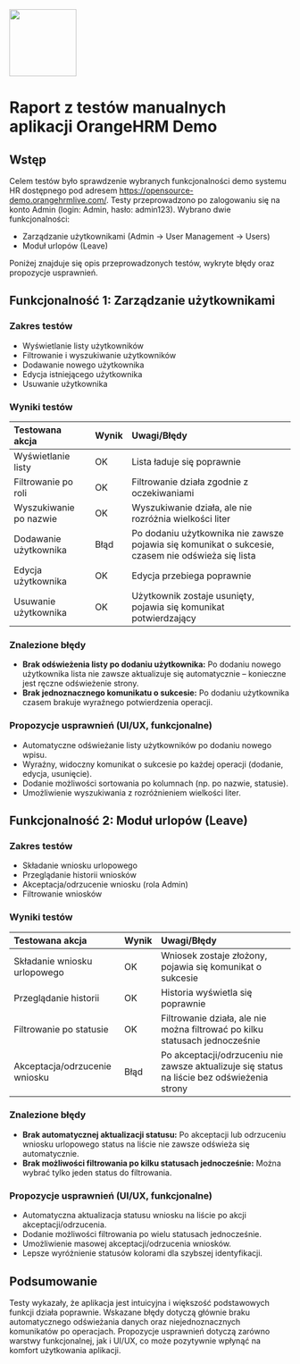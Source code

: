 <img src="https://r2cdn.perplexity.ai/pplx-full-logo-primary-dark%402x.png" class="logo" width="120"/>

# Raport z testów manualnych aplikacji OrangeHRM Demo

## Wstęp

Celem testów było sprawdzenie wybranych funkcjonalności demo systemu HR dostępnego pod adresem https://opensource-demo.orangehrmlive.com/. Testy przeprowadzono po zalogowaniu się na konto Admin (login: Admin, hasło: admin123). Wybrano dwie funkcjonalności:

- Zarządzanie użytkownikami (Admin → User Management → Users)
- Moduł urlopów (Leave)

Poniżej znajduje się opis przeprowadzonych testów, wykryte błędy oraz propozycje usprawnień.

## Funkcjonalność 1: Zarządzanie użytkownikami

### Zakres testów

- Wyświetlanie listy użytkowników
- Filtrowanie i wyszukiwanie użytkowników
- Dodawanie nowego użytkownika
- Edycja istniejącego użytkownika
- Usuwanie użytkownika


### Wyniki testów

| Testowana akcja | Wynik | Uwagi/Błędy |
| :-- | :-- | :-- |
| Wyświetlanie listy | OK | Lista ładuje się poprawnie |
| Filtrowanie po roli | OK | Filtrowanie działa zgodnie z oczekiwaniami |
| Wyszukiwanie po nazwie | OK | Wyszukiwanie działa, ale nie rozróżnia wielkości liter |
| Dodawanie użytkownika | Błąd | Po dodaniu użytkownika nie zawsze pojawia się komunikat o sukcesie, czasem nie odświeża się lista |
| Edycja użytkownika | OK | Edycja przebiega poprawnie |
| Usuwanie użytkownika | OK | Użytkownik zostaje usunięty, pojawia się komunikat potwierdzający |

### Znalezione błędy

- **Brak odświeżenia listy po dodaniu użytkownika:** Po dodaniu nowego użytkownika lista nie zawsze aktualizuje się automatycznie – konieczne jest ręczne odświeżenie strony.
- **Brak jednoznacznego komunikatu o sukcesie:** Po dodaniu użytkownika czasem brakuje wyraźnego potwierdzenia operacji.


### Propozycje usprawnień (UI/UX, funkcjonalne)

- Automatyczne odświeżanie listy użytkowników po dodaniu nowego wpisu.
- Wyraźny, widoczny komunikat o sukcesie po każdej operacji (dodanie, edycja, usunięcie).
- Dodanie możliwości sortowania po kolumnach (np. po nazwie, statusie).
- Umożliwienie wyszukiwania z rozróżnieniem wielkości liter.


## Funkcjonalność 2: Moduł urlopów (Leave)

### Zakres testów

- Składanie wniosku urlopowego
- Przeglądanie historii wniosków
- Akceptacja/odrzucenie wniosku (rola Admin)
- Filtrowanie wniosków


### Wyniki testów

| Testowana akcja | Wynik | Uwagi/Błędy |
| :-- | :-- | :-- |
| Składanie wniosku urlopowego | OK | Wniosek zostaje złożony, pojawia się komunikat o sukcesie |
| Przeglądanie historii | OK | Historia wyświetla się poprawnie |
| Filtrowanie po statusie | OK | Filtrowanie działa, ale nie można filtrować po kilku statusach jednocześnie |
| Akceptacja/odrzucenie wniosku | Błąd | Po akceptacji/odrzuceniu nie zawsze aktualizuje się status na liście bez odświeżenia strony |

### Znalezione błędy

- **Brak automatycznej aktualizacji statusu:** Po akceptacji lub odrzuceniu wniosku urlopowego status na liście nie zawsze odświeża się automatycznie.
- **Brak możliwości filtrowania po kilku statusach jednocześnie:** Można wybrać tylko jeden status do filtrowania.


### Propozycje usprawnień (UI/UX, funkcjonalne)

- Automatyczna aktualizacja statusu wniosku na liście po akcji akceptacji/odrzucenia.
- Dodanie możliwości filtrowania po wielu statusach jednocześnie.
- Umożliwienie masowej akceptacji/odrzucenia wniosków.
- Lepsze wyróżnienie statusów kolorami dla szybszej identyfikacji.


## Podsumowanie

Testy wykazały, że aplikacja jest intuicyjna i większość podstawowych funkcji działa poprawnie. Wskazane błędy dotyczą głównie braku automatycznego odświeżania danych oraz niejednoznacznych komunikatów po operacjach. Propozycje usprawnień dotyczą zarówno warstwy funkcjonalnej, jak i UI/UX, co może pozytywnie wpłynąć na komfort użytkowania aplikacji.

